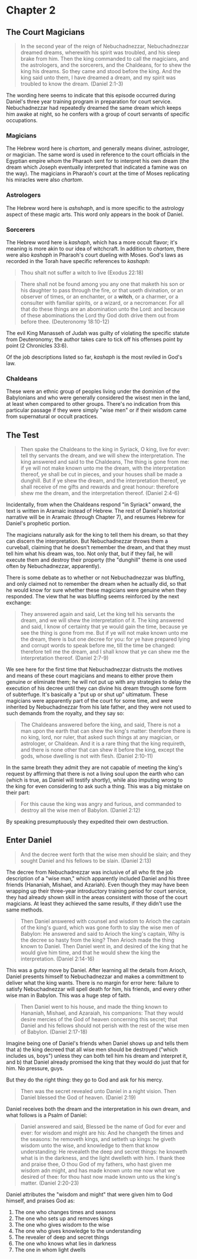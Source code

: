 # Chapter 2

## The Court Magicians

> In the second year of the reign of Nebuchadnezzar, Nebuchadnezzar dreamed dreams, wherewith his spirit was troubled, and his sleep brake from him. Then the king commanded to call the magicians, and the astrologers, and the sorcerers, and the Chaldeans, for to shew the king his dreams. So they came and stood before the king. And the king said unto them, I have dreamed a dream, and my spirit was troubled to know the dream. (Daniel 2:1-3)

The wording here seems to indicate that this episode occurred during Daniel's three year training program in preparation for court service. Nebuchadnezzar had repeatedly dreamed the same dream which keeps him awake at night, so he confers with a group of court servants of specific occupations.

### Magicians

The Hebrew word here is *chartom*, and generally means diviner, astrologer, or magician. The same word is used in reference to the court officials in the Egyptian empire whom the Pharaoh sent for to interpret his own dream (the dream which Joseph eventually interpreted that indicated a famine was on the way). The magicians in Pharaoh's court at the time of Moses replicating his miracles were also *chartom*.

### Astrologers

The Hebrew word here is *ashshaph*, and is more specific to the astrology aspect of these magic arts. This word only appears in the book of Daniel.

### Sorcerers

The Hebrew word here is *kashaph*, which has a more occult flavor; it's meaning is more akin to our idea of witchcraft. In addition to *chartom*, there were also *kashaph* in Pharaoh's court dueling with Moses. God's laws as recorded in the Torah have specific references to *kashaph*:

> Thou shalt not suffer a witch to live (Exodus 22:18)

> There shall not be found among you any one that maketh his son or his daughter to pass through the fire, or that useth divination, or an observer of times, or an enchanter, or a **witch**, or a charmer, or a consulter with familiar spirits, or a wizard, or a necromancer. For all that do these things are an abomination unto the Lord: and because of these abominations the Lord thy God doth drive them out from before thee. (Deuteronomy 18:10-12)

The evil King Manasseh of Judah was guilty of violating the specific statute from Deuteronomy; the author takes care to tick off his offenses point by point (2 Chronicles 33:6).

Of the job descriptions listed so far, *kashaph* is the most reviled in God's law.

### Chaldeans

These were an ethnic group of peoples living under the dominion of the Babylonians and who were generally considered the wisest men in the land, at least when compared to other groups. There's no indication from this particular passage if they were simply "wise men" or if their wisdom came from supernatural or occult practices.

## The Test

> Then spake the Chaldeans to the king in Syriack, O king, live for ever: tell thy servants the dream, and we will shew the interpretation. The king answered and said to the Chaldeans, The thing is gone from me: if ye will not make known unto me the dream, with the interpretation thereof, ye shall be cut in pieces, and your houses shall be made a dunghill. But if ye shew the dream, and the interpretation thereof, ye shall receive of me gifts and rewards and great honour: therefore shew me the dream, and the interpretation thereof. (Daniel 2:4-6)

Incidentally, from when the Chaldeans respond "in Syriack" onward, the text is written in Aramaic instead of Hebrew. The rest of Daniel's historical narrative will be in Aramaic (through Chapter 7), and resumes Hebrew for Daniel's prophetic portion.

The magicians naturally ask for the king to tell them his dream, so that they can discern the interpretation. But Nebuchadnezzar throws them a curveball, claiming that he doesn't remember the dream, and that they must tell him what his dream was, too. Not only that, but if they fail, he will execute them and destroy their property (the "dunghill" theme is one used often by Nebuchadnezzar, apparently).

There is some debate as to whether or not Nebuchadnezzar was bluffing, and only claimed not to remember the dream when he actually did, so that he would know for sure whether these magicians were genuine when they responded. The view that he was bluffing seems reinforced by the next exchange:

> They answered again and said, Let the king tell his servants the dream, and we will shew the interpretation of it. The king answered and said, I know of certainty that ye would gain the time, because ye see the thing is gone from me. But if ye will not make known unto me the dream, there is but one decree for you: for ye have prepared lying and corrupt words to speak before me, till the time be changed: therefore tell me the dream, and I shall know that ye can shew me the interpretation thereof. (Daniel 2:7-9)

We see here for the first time that Nebuchadnezzar distrusts the motives and means of these court magicians and means to either prove them genuine or eliminate them; he will not put up with any strategies to delay the execution of his decree until they can divine his dream through some form of subterfuge. It's basically a "put up or shut up" ultimatum. These magicians were apparently part of the court for some time, and were inherited by Nebuchadnezzar from his late father, and they were not used to such demands from the royalty, and they say so:

> The Chaldeans answered before the king, and said, There is not a man upon the earth that can shew the king's matter: therefore there is no king, lord, nor ruler, that asked such things at any magician, or astrologer, or Chaldean. And it is a rare thing that the king requireth, and there is none other that can shew it before the king, except the gods, whose dwelling is not with flesh. (Daniel 2:10-11)

In the same breath they admit they are not capable of meeting the king's request by affirming that there is not a living soul upon the earth who can (which is true, as Daniel will testify shortly), while also imputing wrong to the king for even considering to ask such a thing. This was a big mistake on their part:

> For this cause the king was angry and furious, and commanded to destroy all the wise men of Babylon. (Daniel 2:12)

By speaking presumptuously they expedited their own destruction.

## Enter Daniel

> And the decree went forth that the wise men should be slain; and they sought Daniel and his fellows to be slain. (Daniel 2:13)

The decree from Nebuchadnezzar was inclusive of all who fit the job description of a "wise man," which apparently included Daniel and his three friends (Hananiah, Mishael, and Azariah). Even though they may have been wrapping up their three-year introductory training period for court service, they had already shown skill in the areas consistent with those of the court magicians. At least they achieved the same results, if they didn't use the same methods.

> Then Daniel answered with counsel and wisdom to Arioch the captain of the king's guard, which was gone forth to slay the wise men of Babylon: He answered and said to Arioch the king's captain, Why is the decree so hasty from the king? Then Arioch made the thing known to Daniel. Then Daniel went in, and desired of the king that he would give him time, and that he would shew the king the interpretation. (Daniel 2:14-16)

This was a gutsy move by Daniel. After learning all the details from Arioch, Daniel presents himself to Nebuchadnezzar and makes a committment to deliver what the king wants. There is no margin for error here: failure to satisfy Nebuchadnezzar will spell death for him, his friends, and every other wise man in Babylon. This was a huge step of faith.

> Then Daniel went to his house, and made the thing known to Hananiah, Mishael, and Azaraiah, his companions: That they would desire mercies of the God of heaven concerning this secret; that Daniel and his fellows should not perish with the rest of the wise men of Babylon. (Daniel 2:17-18)

Imagine being one of Daniel's friends when Daniel shows up and tells them that a) the king decreed that all wise men should be destroyed ("which includes us, boys") unless they can both tell him his dream and interpret it, and b) that Daniel already promised the king that they would do just that for him. No pressure, guys.

But they do the right thing: they go to God and ask for his mercy.

> Then was the secret revealed unto Daniel in a night vision. Then Daniel blessed the God of heaven. (Daniel 2:19)

Daniel receives both the dream and the interpretation in his own dream, and what follows is a Psalm of Daniel:

> Daniel answered and said, Blessed be the name of God for ever and ever: for wisdom and might are his: And he changeth the times and the seasons: he removeth kings, and setteth up kings: he giveth wisdom unto the wise, and knowledge to them that know understanding: He revealeth the deep and secret things: he knoweth what is in the darkness, and the light dwelleth with him. I thank thee and praise thee, O thou God of my fathers, who hast given me wisdom adn might, and has made known unto me now what we desired of thee: for thou hast now made known unto us the king's matter. (Daniel 2:20-23)

Daniel attributes the "wisdom and might" that were given him to God himself, and praises God as:

1. The one who changes times and seasons
2. The one who sets up and removes kings
3. The one who gives wisdom to the wise
4. The one who gives knowledge to the understanding
5. The revealer of deep and secret things
6. The one who knows what lies in darkness
7. The one in whom light dwells
